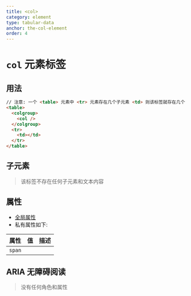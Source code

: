 ```yaml
---
title: <col>
category: element
type: tabular-data
anchor: the-col-element
order: 4
---
```


# `col` 元素标签

## 用法

```html
// 注意: 一个 <table> 元素中 <tr> 元素存在几个子元素 <td> 则该标签就存在几个
<table>
  <colgroup>
    <col />
  </colgroup>
  <tr>
    <td></td>
  </tr>
</table>
```

## 子元素

> 该标签不存在任何子元素和文本内容

## 属性

* [全局属性](/front-end/HTML/attribute#anchor-全局属性)
* 私有属性如下:

| 属性 | 值 | 描述 |
| ---- | ---- | ---- |
| `span` | | |

## ARIA 无障碍阅读

> 没有任何角色和属性
